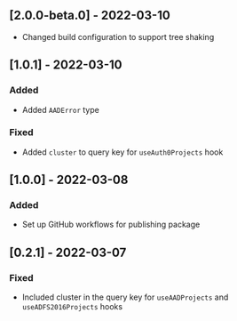 ## [2.0.0-beta.0] - 2022-03-10

- Changed build configuration to support tree shaking

## [1.0.1] - 2022-03-10

### Added

- Added `AADError` type

### Fixed

- Added `cluster` to query key for `useAuth0Projects` hook

## [1.0.0] - 2022-03-08

### Added

- Set up GitHub workflows for publishing package

## [0.2.1] - 2022-03-07

### Fixed

- Included cluster in the query key for `useAADProjects` and `useADFS2016Projects` hooks
